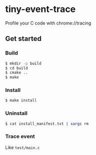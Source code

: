 # tiny-event-trace
Profile your C code with chrome://tracing

## Get started
### Build

```bash
$ mkdir -p build
$ cd build
$ cmake ..
$ make
```

### Install

```bash
$ make install
```

### Uninstall

```bash
$ cat install_manifest.txt | xargs rm
```

### Trace event

Like `test/main.c`
